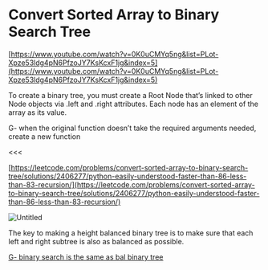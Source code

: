 # Convert Sorted Array to Binary Search Tree

[https://www.youtube.com/watch?v=0K0uCMYq5ng&list=PLot-Xpze53ldg4pN6PfzoJY7KsKcxF1jg&index=5](https://www.youtube.com/watch?v=0K0uCMYq5ng&list=PLot-Xpze53ldg4pN6PfzoJY7KsKcxF1jg&index=5)

To create a binary tree, you must create a Root Node that’s linked to other Node objects via .left and .right attributes. Each node has an element of the array as its value.

G- when the original function doesn’t take the required arguments needed, create a new function

<<<

[https://leetcode.com/problems/convert-sorted-array-to-binary-search-tree/solutions/2406277/python-easily-understood-faster-than-86-less-than-83-recursion/](https://leetcode.com/problems/convert-sorted-array-to-binary-search-tree/solutions/2406277/python-easily-understood-faster-than-86-less-than-83-recursion/)

![Untitled](Convert%20Sorted%20Array%20to%20Binary%20Search%20Tree%201d7ac73ae9054fa194ffd4c1ca28f75c/Untitled.png)

The key to making a height balanced binary tree is to make sure that each left and right subtree is also as balanced as possible. 

[G- binary search is the same as bal binary tree](G-%20binary%20search%20is%20the%20same%20as%20bal%20binary%20tree%2053396f8a18534ed6a7775045c304930e.md)